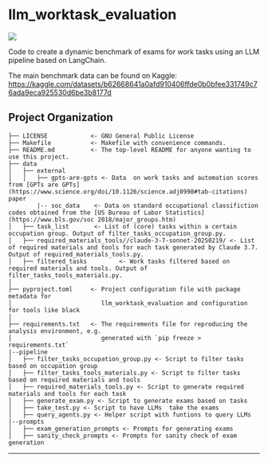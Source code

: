 # llm_worktask_evaluation

<a target="_blank" href="https://cookiecutter-data-science.drivendata.org/">
    <img src="https://img.shields.io/badge/CCDS-Project%20template-328F97?logo=cookiecutter" />
</a>

Code to create a dynamic benchmark of exams for work tasks using an LLM pipeline based on LangChain.

The main benchmark data can be found on Kaggle: https://kaggle.com/datasets/b62668641a0afd910406ffde0b0bfee331749c76ada9eca925530d6be3b8177d

## Project Organization

```
├── LICENSE            <- GNU General Public License
├── Makefile           <- Makefile with convenience commands.
├── README.md          <- The top-level README for anyone wanting to use this project.
├── data
│   ├── external       
│   │   ├── gpts-are-gpts <- Data  on work tasks and automation scores from [GPTs are GPTs](https://www.science.org/doi/10.1126/science.adj0998#tab-citations) paper
        |-- soc_data    <- Data on standard occupational classifiction codes obtained from the [US Bureau of Labor Statistics](https://www.bls.gov/soc 2018/major_groups.htm)
│   ├── task_list       <- List of (core) tasks within a certain occupation group. Output of filter_tasks_occupation_group.py.
│   ├── required_materials_tools//claude-3-7-sonnet-20250219/ <- List of required materials and tools for each task generated by Claude 3.7. Output of required_materials_tools.py.
│   ├── filtered_tasks         <- Work tasks filtered based on required materials and tools. Output of filter_tasks_tools_materials.py.
│
├── pyproject.toml     <- Project configuration file with package metadata for 
│                         llm_worktask_evaluation and configuration for tools like black
│
├── requirements.txt   <- The requirements file for reproducing the analysis environment, e.g.
│                         generated with `pip freeze > requirements.txt`
|--pipeline
│   ├── filter_tasks_occupation_group.py <- Script to filter tasks based on occupation group
│   ├── filter_tasks_tools_materials.py <- Script to filter tasks based on required materials and tools
│   ├── required_materials_tools.py <- Script to generate required materials and tools for each task
│   ├── generate_exam.py <- Script to generate exams based on tasks
│   ├── take_test.py <- Script to have LLMs  take the exams
│   ├── query_agents.py <- Helper script with funtions to query LLMs
|--prompts
│   ├── exam_generation_prompts <- Prompts for generating exams
│   ├── sanity_check_prompts <- Prompts for sanity check of exam generation
```

--------

